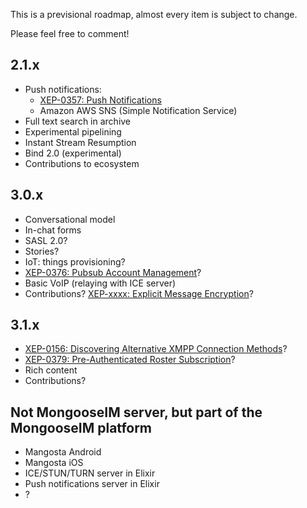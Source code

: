 This is a previsional roadmap, almost every item is subject to change.

Please feel free to comment!

## 2.1.x

* Push notifications:
    * [XEP-0357: Push Notifications](https://xmpp.org/extensions/xep-0357.html)
    * Amazon AWS SNS (Simple Notification Service)
* Full text search in archive
* Experimental pipelining
* Instant Stream Resumption
* Bind 2.0 (experimental)
* Contributions to ecosystem

## 3.0.x

* Conversational model
* In-chat forms
* SASL 2.0?
* Stories?
* IoT: things provisioning?
* [XEP-0376: Pubsub Account Management](https://xmpp.org/extensions/xep-0376.html)?
* Basic VoIP (relaying with ICE server)
* Contributions? [XEP-xxxx: Explicit Message Encryption](https://xmpp.org/extensions/inbox/eme.html)?

## 3.1.x

* [XEP-0156: Discovering Alternative XMPP Connection Methods](http://xmpp.org/extensions/xep-0156.html)?
* [XEP-0379: Pre-Authenticated Roster Subscription](https://xmpp.org/extensions/xep-0379.html)?
* Rich content
* Contributions?

## Not MongooseIM server, but part of the MongooseIM platform

* Mangosta Android
* Mangosta iOS
* ICE/STUN/TURN server in Elixir
* Push notifications server in Elixir
* ?
